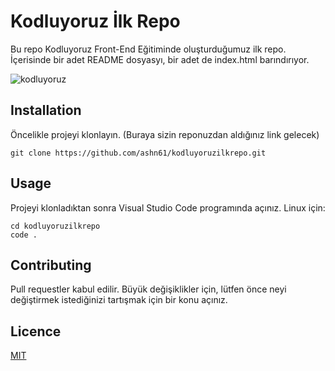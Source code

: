 # Kodluyoruz İlk Repo

Bu repo Kodluyoruz Front-End Eğitiminde oluşturduğumuz ilk repo. İçerisinde bir adet README dosyasyı, bir adet de index.html barındırıyor.



![kodluyoruz](https://i.hizliresim.com/95245bz.jpg)



## Installation

Öncelikle projeyi klonlayın. (Buraya sizin reponuzdan aldığınız link gelecek)



```
git clone https://github.com/ashn61/kodluyoruzilkrepo.git
```


## Usage


Projeyi klonladıktan sonra Visual Studio Code programında açınız.
Linux için:



```
cd kodluyoruzilkrepo
code . 
```


## Contributing

Pull requestler kabul edilir. Büyük değişiklikler için, lütfen önce neyi değiştirmek istediğinizi tartışmak için bir konu açınız.



## Licence


[MIT](https://github.com/ashn61/kodluyoruzilkrepo/blob/main/LICENSE)
